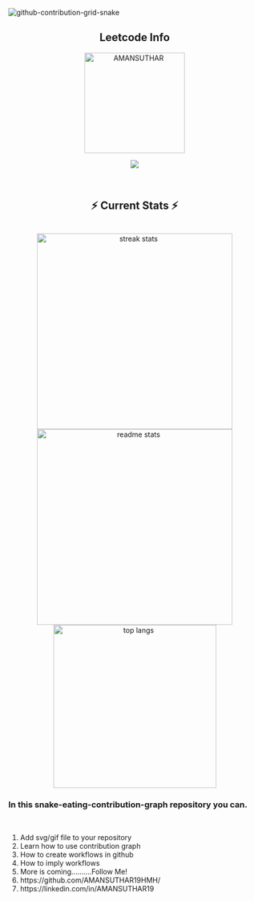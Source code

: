 ![github-contribution-grid-snake](https://user-images.githubusercontent.com/78317220/190580600-edd928b9-0191-4b8a-b1f5-b74fd09a5df4.gif)
<h2 align="center">Leetcode Info</h2>  
<p align="center">
  <a href="https://leetcode.com/u/AMANSUTHAR/" target="_blank">
    <img align="center" src="https://leetcode.com/static/images/badges/2024/gif/2024-03.gif" alt="AMANSUTHAR" height="200" width="200" />
  </a>
</p>
<p align="center">
  <img align="top" src="https://leetcard.jacoblin.cool/AMANSUTHAR?theme=dark&font=Nunito&ext=heatmap" />    
</p>

<br/>
<h2 align="center">⚡ Current Stats ⚡</h2>
<br>
<div align="center">
  <img width=390 src="https://streak-stats.demolab.com/?user=AMANSUTHAR19HMH&count_private=true&theme=react&border_radius=10" alt="streak stats"/>
  <img width=390 src="https://github-readme-stats.vercel.app/api?username=AMANSUTHAR19HMH&show_icons=true&theme=react&rank_icon=github&border_radius=10" alt="readme stats" />
  <img width=325 align="center" src="https://github-readme-stats.vercel.app/api/top-langs/?username=AMANSUTHAR19HMH&hide=HTML&langs_count=8&layout=compact&theme=react&border_radius=10&size_weight=0.5&count_weight=0.5&exclude_repo=github-readme-stats" alt="top langs" />
</div>
<h3 align="left">In this snake-eating-contribution-graph repository you can.</h3><br>
<ol>
<li>Add svg/gif file to your repository</li>
<li>Learn how to use contribution graph</li>
<li>How to create workflows in github</li>
<li>How to imply workflows</li>
<li>More is coming..........Follow Me!</li>
<li>https://github.com/AMANSUTHAR19HMH/</li>
<li>https://linkedin.com/in/AMANSUTHAR19</li> 
</ol>
</html>
